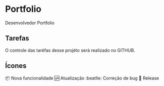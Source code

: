 # Portfolio
Desenvolvedor Portfolio

## Tarefas
O controle das taréfas desse projéto será realizado no GITHUB.

## Ícones
:package: Nova funcionalidade
:up: Atualização
:beatlle: Correção de bug
:checkered_flag: Release
